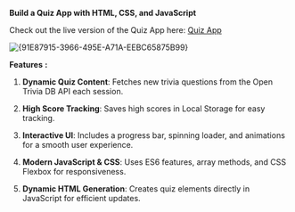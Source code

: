 **Build a Quiz App with HTML, CSS, and JavaScript**

Check out the live version of the Quiz App here: [Quiz App](https://quiz-app-4ek5.vercel.app/)

![{91E87915-3966-495E-A71A-EEBC65875B99}](https://github.com/user-attachments/assets/532712db-8935-460c-8d28-d4f340c67905)

**Features** **:**
1. **Dynamic Quiz Content**: Fetches new trivia questions from the Open Trivia DB API each session.
  
2. **High Score Tracking**: Saves high scores in Local Storage for easy tracking.
 
3. **Interactive UI**: Includes a progress bar, spinning loader, and animations for a smooth user experience.
 
4. **Modern JavaScript & CSS**: Uses ES6 features, array methods, and CSS Flexbox for responsiveness.
  
5. **Dynamic HTML Generation**: Creates quiz elements directly in JavaScript for efficient updates.

